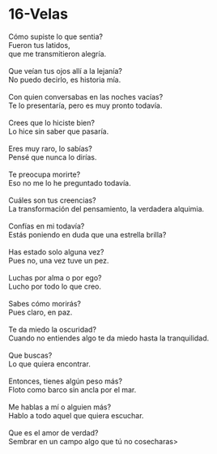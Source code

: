 # 16-Velas
Cómo supiste lo que sentia?</br>
Fueron tus latidos,</br>
que me transmitieron alegría.</br>
</br>
Que veían tus ojos allí a la lejanía?</br>
No puedo decirlo, es historia mía.
</br></br>
Con quien conversabas en las noches vacías?</br>
Te lo presentaría, pero es muy pronto todavía.</br>
</br>
Crees que lo hiciste bien?</br>
Lo hice sin saber que pasaría.</br>
</br>
Eres muy raro, lo sabías?</br>
Pensé que nunca lo dirías.</br>
</br>
Te preocupa morirte?</br>
Eso no me lo he preguntado todavía.</br>
</br>
Cuáles son tus creencias?</br>
La transformación del pensamiento, la verdadera alquimia.</br>
</br>
Confías en mi todavía?</br>
Estás poniendo en duda que una estrella brilla?</br>
</br>
Has estado solo alguna vez?</br>
Pues no, una vez tuve un pez.</br>
</br>
Luchas por alma o por ego?</br>
Lucho por todo lo que creo.</br>
</br>
Sabes cómo morirás?</br>
Pues claro, en paz.</br>
</br>
Te da miedo la oscuridad?</br>
Cuando no entiendes algo te da miedo hasta la tranquilidad.</br>
</br>
Que buscas?</br>
Lo que quiera encontrar.</br>
</br>
Entonces, tienes algún peso más?</br>
Floto como barco sin ancla por el mar.</br>
</br>
Me hablas a mí o alguien más?</br>
Hablo a todo aquel que quiera escuchar.</br>
</br>
Que es el amor de verdad?</br>
Sembrar en un campo algo que tú no cosecharas></br>
